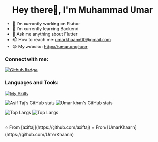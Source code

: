  <h1 align="center">Hey there👋, I'm Muhammad Umar</h1>

- 🔭 I’m currently working on Flutter
- 🌱 I’m currently learning Backend
- 💬 Ask me anything about Flutter 
- 📫 How to reach me: umarkhaann00@gmail.com
- 😄 My website: https://umar.engineer
  
### Connect with me:
<div id="badges">
  <a href="https://github.com/umarkhaann">
    <img src="https://img.shields.io/badge/Github-white?style=for-the-badge&logo=Github&logoColor=black" alt="Github Badge"/>
  </a>
</div>

### Languages and Tools:
[![My Skills](https://skillicons.dev/icons?i=flutter,dart,firebase,github,git,postman&perline=5)](https://skillicons.dev)

![Asif Taj's GitHub stats](https://github-readme-stats.vercel.app/api?username=axiftaj&show_icons=true&theme=dark)
![Umar khan's GitHub stats](https://github-readme-stats.vercel.app/api?username=UmarKhaann&show_icons=true&theme=dark)

![Top Langs](https://github-readme-stats.vercel.app/api/top-langs/?username=axiftaj&theme=dark)
![Top Langs](https://github-readme-stats.vercel.app/api/top-langs/?username=UmarKhaann&theme=dark)


<br>
⭐️ From [axiftaj](https://github.com/axiftaj)
⭐️ From [UmarKhaann](https://github.com/UmarKhaann)
